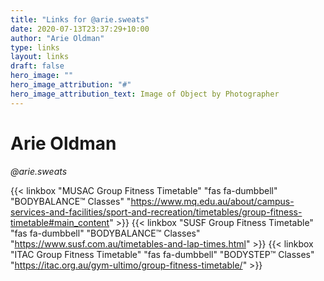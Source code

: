 ```yaml
---
title: "Links for @arie.sweats"
date: 2020-07-13T23:37:29+10:00
author: "Arie Oldman"
type: links
layout: links
draft: false
hero_image: ""
hero_image_attribution: "#"
hero_image_attribution_text: Image of Object by Photographer
---
```


# Arie Oldman
_@arie.sweats_

{{< linkbox "MUSAC Group Fitness Timetable" "fas fa-dumbbell" "BODYBALANCE™ Classes" "https://www.mq.edu.au/about/campus-services-and-facilities/sport-and-recreation/timetables/group-fitness-timetable#main_content" >}}
{{< linkbox "SUSF Group Fitness Timetable" "fas fa-dumbbell" "BODYBALANCE™ Classes" "https://www.susf.com.au/timetables-and-lap-times.html" >}}
{{< linkbox "ITAC Group Fitness Timetable" "fas fa-dumbbell" "BODYSTEP™ Classes" "https://itac.org.au/gym-ultimo/group-fitness-timetable/" >}}
